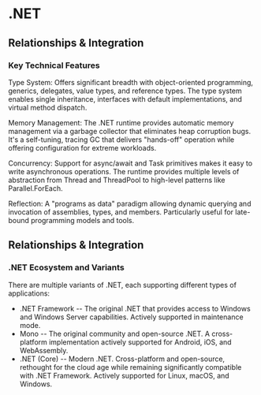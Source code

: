 # .NET
## Relationships & Integration
### Key Technical Features

Type System: Offers significant breadth with object-oriented programming, generics, delegates, value types, and reference types. The type system enables single inheritance, interfaces with default implementations, and virtual method dispatch.

Memory Management: The .NET runtime provides automatic memory management via a garbage collector that eliminates heap corruption bugs. It's a self-tuning, tracing GC that delivers "hands-off" operation while offering configuration for extreme workloads.

Concurrency: Support for async/await and Task primitives makes it easy to write asynchronous operations. The runtime provides multiple levels of abstraction from Thread and ThreadPool to high-level patterns like Parallel.ForEach.

Reflection: A "programs as data" paradigm allowing dynamic querying and invocation of assemblies, types, and members. Particularly useful for late-bound programming models and tools.

## Relationships & Integration

### .NET Ecosystem and Variants

There are multiple variants of .NET, each supporting different types of applications:

- .NET Framework -- The original .NET that provides access to Windows and Windows Server capabilities. Actively supported in maintenance mode.
- Mono -- The original community and open-source .NET. A cross-platform implementation actively supported for Android, iOS, and WebAssembly.
- .NET (Core) -- Modern .NET. Cross-platform and open-source, rethought for the cloud age while remaining significantly compatible with .NET Framework. Actively supported for Linux, macOS, and Windows.
